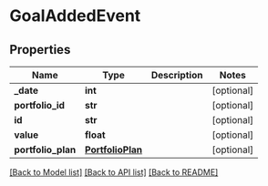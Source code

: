 # GoalAddedEvent

## Properties
Name | Type | Description | Notes
------------ | ------------- | ------------- | -------------
**_date** | **int** |  | [optional] 
**portfolio_id** | **str** |  | [optional] 
**id** | **str** |  | [optional] 
**value** | **float** |  | [optional] 
**portfolio_plan** | [**PortfolioPlan**](PortfolioPlan.md) |  | [optional] 

[[Back to Model list]](../README.md#documentation-for-models) [[Back to API list]](../README.md#documentation-for-api-endpoints) [[Back to README]](../README.md)


